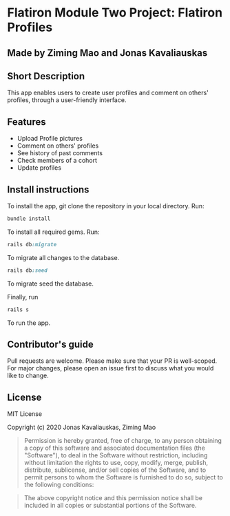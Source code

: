 # Flatiron Module Two Project: Flatiron Profiles
## Made by Ziming Mao and Jonas Kavaliauskas
## Short Description

This app enables users to create user profiles and comment on others' profiles, through a user-friendly interface.  

## Features
- Upload Profile pictures
- Comment on others' profiles
- See history of past comments
- Check members of a cohort
- Update profiles

## Install instructions

To install the app, git clone the repository in your local directory. Run:
```ruby
bundle install
```
To install all required gems. Run:
```ruby
rails db:migrate 
```
To migrate all changes to the database. 
```ruby
rails db:seed
```
To migrate seed the database. 

Finally, run 
```ruby
rails s
```
To run the app. 

## Contributor's guide

Pull requests are welcome. Please make sure that your PR is well-scoped.
For major changes, please open an issue first to discuss what you would like to change.

## License

MIT License

Copyright (c) 2020 Jonas Kavaliauskas, Ziming Mao

> Permission is hereby granted, free of charge, to any person obtaining a copy of this software and associated documentation files (the "Software"), to deal in the Software without restriction, including without limitation the rights to use, copy, modify, merge, publish, distribute, sublicense, and/or sell copies of the Software, and to permit persons to whom the Software is furnished to do so, subject to the following conditions: 

> The above copyright notice and this permission notice shall be included in all copies or substantial portions of the Software.
